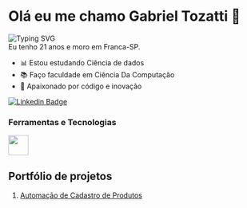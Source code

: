 # Olá eu me chamo Gabriel Tozatti 👋
![Typing SVG](https://readme-typing-svg.herokuapp.com?font=Fira+Code&duration=8000&pause=1000&color=ADBAC7&random=false&width=435&lines=Bem+vindo+ao+meu+perfil+do+GitHub!)  
Eu tenho 21 anos e moro em Franca-SP.

  - 📊 Estou estudando Ciência de dados
  - 📚 Faço faculdade em Ciência Da Computação
  - 🚀 Apaixonado por código e inovação 

[![Linkedin Badge](https://img.shields.io/badge/LinkedIn-0077B5?style=for-the-badge&logo=linkedin&logoColor=white)](https://www.linkedin.com/in/gabriel-tozatti-590568214/)



### Ferramentas e Tecnologias
<code><img src="https://cdn.jsdelivr.net/gh/devicons/devicon/icons/python/python-original.svg" width="40" height="40"></code>
</br>

## Portfólio de projetos
1. [Automação de Cadastro de Produtos]([https://github.com/FranciscoFoz/challenge-dados-alura-3-edicao](https://github.com/GabrielTozatti/automacao_de_cadastro)https://github.com/GabrielTozatti/automacao_de_cadastro)
